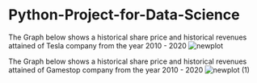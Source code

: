 # Python-Project-for-Data-Science

The Graph below shows a historical share price and historical revenues attained of Tesla company from the year 2010 - 2020
![newplot](https://user-images.githubusercontent.com/41402706/209726062-eedca038-9d25-41a6-b5e1-64787b9fc035.png)

The Graph below shows a historical share price and historical revenues attained of Gamestop company from the year 2010 - 2020
![newplot (1)](https://user-images.githubusercontent.com/41402706/209726271-dbe8b286-085a-4388-a744-30c9f64b9e48.png)
